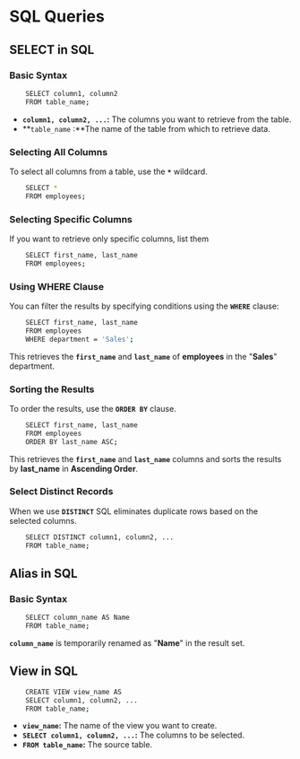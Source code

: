 # SQL Queries 
## SELECT in SQL
### Basic Syntax
```bash
    SELECT column1, column2
    FROM table_name;
```
- **`column1, column2, ...`:** The columns you want to retrieve from the table.
- **`table_name` :**The name of the table from which to retrieve data.
### Selecting All Columns
To select all columns from a table, use the **`*`** wildcard.
```bash
    SELECT * 
    FROM employees;
```
### Selecting Specific Columns
If you want to retrieve only specific columns, list them
```bash
    SELECT first_name, last_name 
    FROM employees;
```
### Using WHERE Clause
You can filter the results by specifying conditions using the **`WHERE`** clause:
```bash
    SELECT first_name, last_name 
    FROM employees 
    WHERE department = 'Sales';
```
This retrieves the **`first_name`** and **`last_name`** of **employees** in the "**Sales**" department.
### Sorting the Results
To order the results, use the **`ORDER BY`** clause.
```bash
    SELECT first_name, last_name 
    FROM employees 
    ORDER BY last_name ASC;
```
This retrieves the **`first_name`** and **`last_name`** columns and sorts the results by **last_name** in **Ascending Order**.
### Select Distinct Records
When we use **`DISTINCT`** SQL eliminates duplicate rows based on the selected columns.
```bash
    SELECT DISTINCT column1, column2, ...
    FROM table_name;
```
## Alias in SQL
### Basic Syntax
```bash
    SELECT column_name AS Name 
    FROM table_name;
```
**`column_name`** is temporarily renamed as "**Name**" in the result set.
## View in SQL
```bash
    CREATE VIEW view_name AS
    SELECT column1, column2, ...
    FROM table_name;
```
- **`view_name`:** The name of the view you want to create.
- **`SELECT column1, column2, ...`:** The columns to be selected.
- **`FROM table_name`:** The source table.
